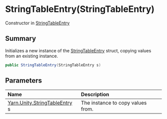 # StringTableEntry(StringTableEntry)

Constructor in [StringTableEntry](/api/csharp/yarn.unity.stringtableentry.md)

## Summary


Initializes a new instance of the  <a href="yarn.unity.stringtableentry.md">StringTableEntry</a> 
struct, copying values from an existing instance.


```csharp
public StringTableEntry(StringTableEntry s)
```

## Parameters

|Name|Description|
|:---|:---|
|[Yarn.Unity.StringTableEntry](/api/csharp/yarn.unity.stringtableentry.md) s|The instance to copy values from.|

